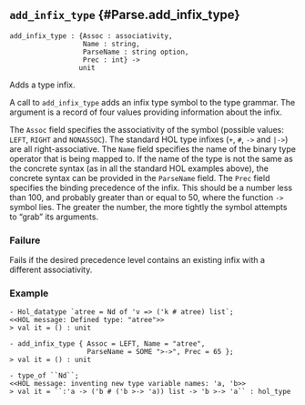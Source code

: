 ## `add_infix_type` {#Parse.add_infix_type}


```
add_infix_type : {Assoc : associativity,
                  Name : string,
                  ParseName : string option,
                  Prec : int} ->
                 unit
```



Adds a type infix.


A call to `add_infix_type` adds an infix type symbol to the type
grammar.  The argument is a record of four values providing
information about the infix.

The `Assoc` field specifies the associativity of the symbol (possible
values: `LEFT`, `RIGHT` and `NONASSOC`).  The standard HOL type
infixes (`+`, `#`, `->` and `|->`) are all right-associative.  The
`Name` field specifies the name of the binary type operator that is
being mapped to.  If the name of the type is not the same as the
concrete syntax (as in all the standard HOL examples above), the
concrete syntax can be provided in the `ParseName` field.  The `Prec`
field specifies the binding precedence of the infix.  This should be a
number less than 100, and probably greater than or equal to 50, where
the function `->` symbol lies.  The greater the number, the more
tightly the symbol attempts to “grab” its arguments.

### Failure

Fails if the desired precedence level contains an existing infix with
a different associativity.

### Example

    
    - Hol_datatype `atree = Nd of 'v => ('k # atree) list`;
    <<HOL message: Defined type: "atree">>
    > val it = () : unit
    
    - add_infix_type { Assoc = LEFT, Name = "atree",
                       ParseName = SOME ">->", Prec = 65 };
    > val it = () : unit
    
    - type_of ``Nd``;
    <<HOL message: inventing new type variable names: 'a, 'b>>
    > val it = ``:'a -> ('b # ('b >-> 'a)) list -> 'b >-> 'a`` : hol_type
    
